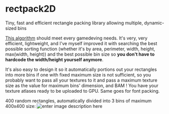 # rectpack2D
Tiny, fast and efficient rectangle packing library allowing multiple, dynamic-sized bins

[This algorithm][1] should meet every gamedeving needs. 
It's very, very efficient, lightweight, and I've myself improved it with searching the best possible sorting function 
(whether it's by area, perimeter, width, height, max(width, height)) 
and the best possible bin size so **you don't have to hardcode the width/height yourself anymore**.

It's also easy to  design it so it automatically portions out your rectangles into more bins
if one with fixed maximum size is not sufficient, so you probably want to pass all your textures to it
and pass a maximum texture size as the value for maximum bins' dimension, and BAM ! 
You have your texture atlases ready to be uploaded to GPU. Same goes for font packing.

400 random rectangles, automatically divided into 3 bins of maximum 400x400 size:
![enter image description here][2]


  [1]: http://www.blackpawn.com/texts/lightmaps/default.html
  [2]: http://i.stack.imgur.com/mOgcn.png
